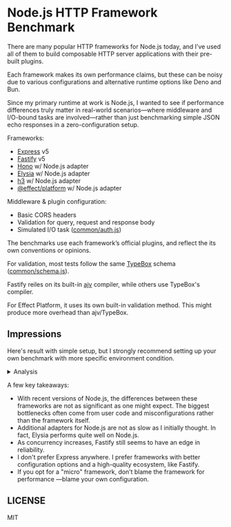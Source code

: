 # Node.js HTTP Framework Benchmark

There are many popular HTTP frameworks for Node.js today, and I’ve used all of them to build composable HTTP server applications with their pre-built plugins.

Each framework makes its own performance claims, but these can be noisy due to various configurations and alternative runtime options like Deno and Bun.

Since my primary runtime at work is Node.js, I wanted to see if performance differences truly matter in real-world scenarios—where middleware and I/O-bound tasks are involved—rather than just benchmarking simple JSON echo responses in a zero-configuration setup.

Frameworks:

- [Express](https://expressjs.com/) v5
- [Fastify](https://fastify.dev/) v5
- [Hono](https://hono.dev/) w/ Node.js adapter
- [Elysia](https://elysiajs.com/) w/ Node.js adapter
- [h3](https://h3.unjs.io/) w/ Node.js adapter
- [@effect/platform](https://effect.website/docs/platform/introduction/) w/ Node.js adapter

Middleware & plugin configuration:

- Basic CORS headers
- Validation for query, request and response body
- Simulated I/O task ([common/auth.js](src/common/auth.js))

The benchmarks use each framework’s official plugins, and reflect the its own conventions or opinions.

For validation, most tests follow the same [TypeBox](https://github.com/sinclairzx81/typebox) schema ([common/schema.js](src/common/schema.js)).

Fastify reiles on its built-in [ajv](https://ajv.js.org/) compiler, while others use TypeBox's compiler.

For Effect Platform, it uses its own built-in validation method. This might produce more overhead than ajv/TypeBox.

## Impressions

Here's result with simple setup, but I strongly recommend setting up your own benchmark with more specific environment condition.

<details>
<summary>Analysis</summary>

![image](https://github.com/user-attachments/assets/b9a57364-ceea-48b9-a0ef-53d7c02f3a8a)
  
</details>

A few key takeaways:

- With recent versions of Node.js, the differences between these frameworks are not as significant as one might expect. The biggest bottlenecks often come from user code and misconfigurations rather than the framework itself.
- Additional adapters for Node.js are not as slow as I initially thought. In fact, Elysia performs quite well on Node.js.
- As concurrency increases, Fastify still seems to have an edge in reliability.
- I don't prefer Express anywhere. I prefer frameworks with better configuration options and a high-quality ecosystem, like Fastify.
- If you opt for a "micro" framework, don’t blame the framework for performance —blame your own configuration.

## LICENSE

MIT
